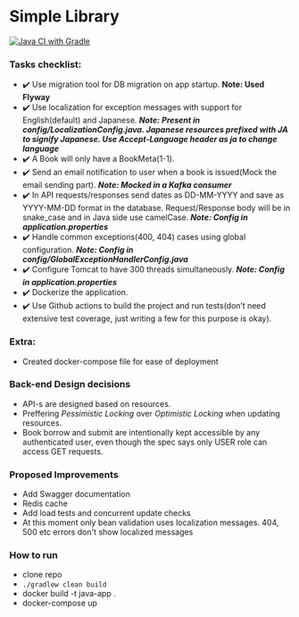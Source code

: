 # Simple Library

[![Java CI with Gradle](https://github.com/shabab477/simple-library/actions/workflows/gradle.yml/badge.svg)](https://github.com/shabab477/simple-library/actions/workflows/gradle.yml)


### Tasks checklist:

- :heavy_check_mark: Use migration tool for DB migration on app startup.  **Note: Used Flyway**
- :heavy_check_mark: Use localization for exception messages with support for English(default) and Japanese. ***Note: Present in config/LocalizationConfig.java. Japanese resources prefixed with *JA* to signify Japanese. Use ***Accept-Language*** header as ja to change language***
- :heavy_check_mark: A Book will only have a BookMeta(1-1).
- :heavy_check_mark: Send an email notification to user when a book is issued(Mock the email sending part). ***Note: Mocked in a Kafka consumer***
- :heavy_check_mark: In API requests/responses send dates as DD-MM-YYYY and save as YYYY-MM-DD format in the database. Request/Response body will be in snake_case and in Java side use camelCase. ***Note: Config in application.properties***
- :heavy_check_mark: Handle common exceptions(400, 404) cases using global configuration. ***Note: Config in config/GlobalExceptionHandlerConfig.java***
- :heavy_check_mark: Configure Tomcat to have 300 threads simultaneously.  ***Note: Config in application.properties***
- :heavy_check_mark: Dockerize the application.
- :heavy_check_mark: Use Github actions to build the project and run tests(don’t need extensive test coverage, just writing a few for this purpose is okay).

### Extra:
- Created docker-compose file for ease of deployment

### Back-end Design decisions

- API-s are designed based on resources.
- Preffering *Pessimistic Locking* over *Optimistic Locking* when updating resources.
- Book borrow and submit are intentionally kept accessible by any authenticated user, even though the spec says only USER role can access GET requests.

### Proposed Improvements

- Add Swagger documentation
- Redis cache
- Add load tests and concurrent update checks
- At this moment only bean validation uses localization messages. 404, 500 etc errors don't show localized messages

### How to run
- clone repo
- `./gradlew clean build`
- docker build -t java-app .
- docker-compose up

